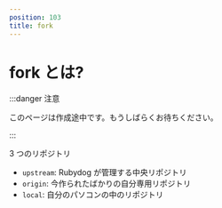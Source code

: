 ```yaml
---
position: 103
title: fork
---
```


# fork とは?

:::danger 注意

このページは作成途中です。もうしばらくお待ちください。

:::

3 つのリポジトリ

- `upstream`: Rubydog が管理する中央リポジトリ
- `origin`: 今作られたばかりの自分専用リポジトリ
- `local`: 自分のパソコンの中のリポジトリ
